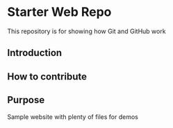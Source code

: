 # Starter Web Repo

This repository is for showing how Git and GitHub work

## Introduction

## How to contribute

## Purpose

Sample website with plenty of files for demos